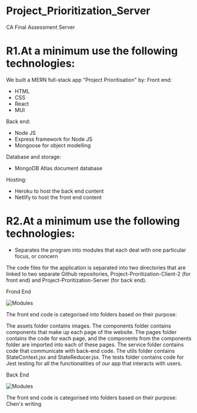 # Project_Prioritization_Server
 CA Final Assessment Server


# R1.At a minimum use the following technologies:
We built a MERN full-stack app "Project Prioritisation" by:
Front end:
- HTML
- CSS
- React
- MUI

Back end:
- Node JS
- Express framework for Node JS
- Mongoose for object modelling

Database and storage:
- MongoDB Atlas document database

Hosting:
- Heroku to host the back end content
- Netlify to host the front end content

# R2.At a minimum use the following technologies:
- Separates the program into modules that each deal with one particular focus, or concern

The code files for the application is separated into two directories that are linked to two separate Github repositories,  Project-Proritization-Client-2 (for front end) and Project-Proritization-Server (for back end).

Frond End

![Modules](client/public/images/modulesfrontend.png)

The front end code is categorised into folders based on their purpose:

The assets folder contains images. The components folder contains components that make up each page of the website. The pages folder contains the code for each page, and the components from the components folder are imported into each of these pages. The service folder contains code that communicate with back-end code. The utils folder contains StateContext.jsx and StateReducer.jsx. The tests folder contains code for Jest testing for all the functionalities of our app that interacts with users.


Back End

![Modules](client/public/images/modulesbackend.png)

The front end code is categorised into folders based on their purpose: 
Chen's writing 